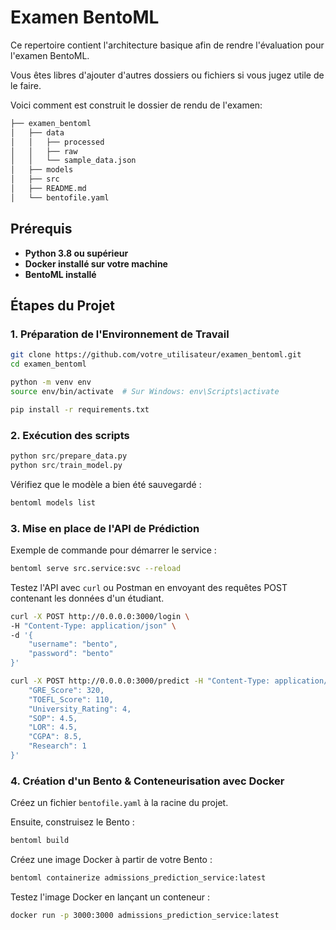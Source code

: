 # Examen BentoML

Ce repertoire contient l'architecture basique afin de rendre l'évaluation pour l'examen BentoML.

Vous êtes libres d'ajouter d'autres dossiers ou fichiers si vous jugez utile de le faire.

Voici comment est construit le dossier de rendu de l'examen:

```bash       
├── examen_bentoml          
│   ├── data       
│   │   ├── processed      
│   │   ├── raw
│   │   └── sample_data.json  
│   ├── models      
│   ├── src       
│   ├── README.md
│   └── bentofile.yaml
```


## Prérequis
- **Python 3.8 ou supérieur**
- **Docker installé sur votre machine**
- **BentoML installé**

## Étapes du Projet

### 1. Préparation de l'Environnement de Travail

```bash  
git clone https://github.com/votre_utilisateur/examen_bentoml.git
cd examen_bentoml
```

```bash  
python -m venv env
source env/bin/activate  # Sur Windows: env\Scripts\activate
```

```bash  
pip install -r requirements.txt
```


### 2. Exécution des scripts

```python  
python src/prepare_data.py
python src/train_model.py
```

Vérifiez que le modèle a bien été sauvegardé :
```bash
bentoml models list
```

### 3. Mise en place de l'API de Prédiction

Exemple de commande pour démarrer le service :
```bash
bentoml serve src.service:svc --reload
```

Testez l'API avec `curl` ou Postman en envoyant des requêtes POST contenant les données d'un étudiant.

```bash
curl -X POST http://0.0.0.0:3000/login \
-H "Content-Type: application/json" \
-d '{
    "username": "bento",
    "password": "bento"
}'
```

```bash
curl -X POST http://0.0.0.0:3000/predict -H "Content-Type: application/json" -d '{
    "GRE_Score": 320,
    "TOEFL_Score": 110,
    "University_Rating": 4,
    "SOP": 4.5,
    "LOR": 4.5,
    "CGPA": 8.5,
    "Research": 1
}'
```

### 4. Création d'un Bento & Conteneurisation avec Docker

Créez un fichier `bentofile.yaml` à la racine du projet.

Ensuite, construisez le Bento :
```bash
bentoml build
```

Créez une image Docker à partir de votre Bento :
```bash
bentoml containerize admissions_prediction_service:latest
```

Testez l'image Docker en lançant un conteneur :
```bash
docker run -p 3000:3000 admissions_prediction_service:latest
```



